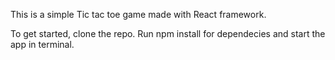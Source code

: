 This is a simple Tic tac toe game made with React framework.

To get started, clone the repo. Run npm install for dependecies and start the app in terminal.